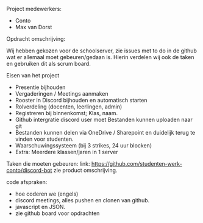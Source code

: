 Project medewerkers:

- Conto
- Max van Dorst

Opdracht omschrijving:

Wij hebben gekozen voor de schoolserver, zie issues met to do in de github wat er allemaal moet gebeuren/gedaan is.
Hierin verdelen wij ook de taken en gebruiken dit als scrum board.

Eisen van het project

- Presentie bijhouden
- Vergaderingen / Meetings aanmaken
- Rooster in Discord bijhouden en automatisch starten
- Rolverdeling (docenten, leerlingen, admin)
- Registreren bij binnenkomst; Klas, naam.
- Github intergratie discord user moet Bestanden kunnen uploaden naar git
- Bestanden kunnen delen via OneDrive / Sharepoint en
  duidelijk terug te vinden voor studenten.
- Waarschuwingssysteem (bij 3 strikes, 24 uur blocken)
- Extra: Meerdere klassen/jaren in 1 server

Taken die moeten gebeuren:
link: https://github.com/studenten-werk-conto/discord-bot
zie product omschrijving.

code afspraken:

- hoe coderen we (engels)
- discord meetings, alles pushen en clonen van github.
- javascript en JSON.
- zie github board voor opdrachten
